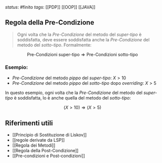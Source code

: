 *status*: #finito 
*tags*:  [[PDP]] [[OOP]] [[JAVA]]

## Regola della Pre-Condizione

> Ogni volta che la _Pre-Condizione_ del metodo del _super-tipo_ è soddisfatta, deve essere soddisfatta anche la _Pre-Condizione_ del metodo del _sotto-tipo_. Formalmente:

$$ \text{Pre-Condizioni super-tipo} \Rightarrow \text{Pre-Condizioni sotto-tipo} $$

### Esempio:

* _Pre-Condizione_ del metodo _pippo_ del _super-tipo_: $X > 10$ 
* _Pre-Condizione_ del metodo _pippo_ del _sotto-tipo_ dopo _overriding_: $X > 5$

In questo esempio, ogni volta che la _Pre-Condizione_ del metodo del _super-tipo_ è soddisfatta, lo è anche quella del metodo del _sotto-tipo_:

$$ (X > 10) \Rightarrow (X > 5) $$

## Riferimenti utili

* [[Principio di Sostituzione di Liskov]]
* [[regole derivate da LSP]]
* [[Regola dei Metodi]]
* [[Regola della Post-Condizione]]
* [[Pre-condizioni e Post-condizioni]]